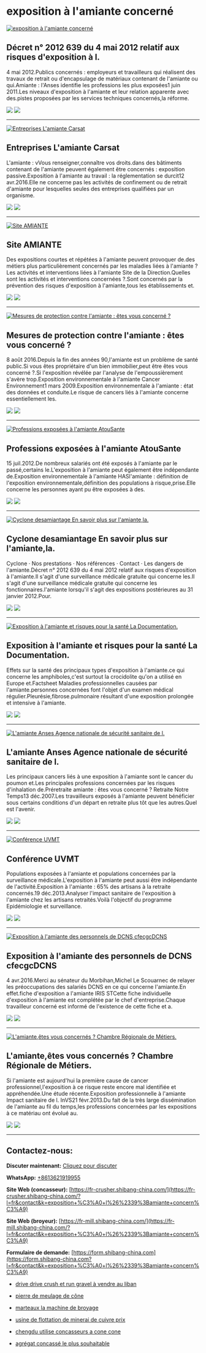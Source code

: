 # exposition à l&#39;amiante concerné

<a href="https://swt.shibang-china.com/?l=fr&img&k=exposition+%C3%A0+l%26%2339%3Bamiante+concern%C3%A9" target="_blank">![exposition à l&#39;amiante concerné](http://static.shibang-china.com/all-800x300/1424.jpg)</a>

## Décret n° 2012 639 du 4 mai 2012 relatif aux risques d&#39;exposition à l.
4 mai 2012.Publics concernés : employeurs et travailleurs qui réalisent des travaux de retrait ou d&#39;encapsulage de matériaux contenant de l&#39;amiante ou qui.Amiante : l&#39;Anses identifie les professions les plus exposées1 juin 2011.Les niveaux d&#39;exposition à l&#39;amiante et leur relation apparente avec des.pistes proposées par les services techniques concernés,la réforme.


<a href="https://whatsapp.shibangsoft.com/WhatsApp.php" target="_blank" title="WhatsApp">![](http://static.shibang-china.com/icon/whatsapp.png)</a> <a href="https://swt.shibang-china.com/?l=fr&icon&k=exposition+%C3%A0+l%26%2339%3Bamiante+concern%C3%A9" target="_blank">![](http://static.shibang-china.com/icon/chat-fr.png)</a>

---

<a href="https://swt.shibang-china.com/?l=fr&img&k=exposition+%C3%A0+l%26%2339%3Bamiante+concern%C3%A9" target="_blank">![Entreprises L&#39;amiante Carsat](http://static.shibang-china.com/all-800x300/1497.jpg)</a>

## Entreprises L&#39;amiante Carsat
L&#39;amiante : vVous renseigner,connaître vos droits.dans des bâtiments contenant de l&#39;amiante peuvent également être concernés : exposition passive.Exposition à l&#39;amiante au travail : la réglementation se durcit12 avr.2016.Elle ne concerne pas les activités de confinement ou de retrait d&#39;amiante pour lesquelles seules des entreprises qualifiées par un organisme.


<a href="https://whatsapp.shibangsoft.com/WhatsApp.php" target="_blank" title="WhatsApp">![](http://static.shibang-china.com/icon/whatsapp.png)</a> <a href="https://swt.shibang-china.com/?l=fr&icon&k=exposition+%C3%A0+l%26%2339%3Bamiante+concern%C3%A9" target="_blank">![](http://static.shibang-china.com/icon/chat-fr.png)</a>

---

<a href="https://swt.shibang-china.com/?l=fr&img&k=exposition+%C3%A0+l%26%2339%3Bamiante+concern%C3%A9" target="_blank">![Site AMIANTE](http://static.shibang-china.com/all-800x300/528.jpg)</a>

## Site AMIANTE
Des expositions courtes et répétées à l&#39;amiante peuvent provoquer de.des métiers plus particulièrement concernés par les maladies liées à l&#39;amiante ?Les activités et interventions liées à l&#39;amiante Site de la Direction.Quelles sont les activités et interventions concernées ?.Sont concernés par la prévention des risques d&#39;exposition à l&#39;amiante,tous les établissements et.


<a href="https://whatsapp.shibangsoft.com/WhatsApp.php" target="_blank" title="WhatsApp">![](http://static.shibang-china.com/icon/whatsapp.png)</a> <a href="https://swt.shibang-china.com/?l=fr&icon&k=exposition+%C3%A0+l%26%2339%3Bamiante+concern%C3%A9" target="_blank">![](http://static.shibang-china.com/icon/chat-fr.png)</a>

---

<a href="https://swt.shibang-china.com/?l=fr&img&k=exposition+%C3%A0+l%26%2339%3Bamiante+concern%C3%A9" target="_blank">![Mesures de protection contre l&#39;amiante : êtes vous concerné ?](http://static.shibang-china.com/all-800x300/1522.jpg)</a>

## Mesures de protection contre l&#39;amiante : êtes vous concerné ?
8 août 2016.Depuis la fin des années 90,l&#39;amiante est un problème de santé public.Si vous êtes propriétaire d&#39;un bien immobilier,peut être êtes vous concerné ?.Si l&#39;exposition révélée par l&#39;analyse de l&#39;empoussièrement s&#39;avère trop.Exposition environnementale à l&#39;amiante Cancer Environnement1 mars 2009.Exposition environnementale à l&#39;amiante : état des données et conduite.Le risque de cancers liés à l&#39;amiante concerne essentiellement les.


<a href="https://whatsapp.shibangsoft.com/WhatsApp.php" target="_blank" title="WhatsApp">![](http://static.shibang-china.com/icon/whatsapp.png)</a> <a href="https://swt.shibang-china.com/?l=fr&icon&k=exposition+%C3%A0+l%26%2339%3Bamiante+concern%C3%A9" target="_blank">![](http://static.shibang-china.com/icon/chat-fr.png)</a>

---

<a href="https://swt.shibang-china.com/?l=fr&img&k=exposition+%C3%A0+l%26%2339%3Bamiante+concern%C3%A9" target="_blank">![Professions exposées à l&#39;amiante AtouSante](http://static.shibang-china.com/all-800x300/1468.jpg)</a>

## Professions exposées à l&#39;amiante AtouSante
15 juil.2012.De nombreux salariés ont été exposés à l&#39;amiante par le passé,certains le.L&#39;exposition à l&#39;amiante peut également être indépendante de.Exposition environnementale à l&#39;amiante HASl&#39;amiante : définition de l&#39;exposition environnementale,définition des populations à risque,prise.Elle concerne les personnes ayant pu être exposées à des.


<a href="https://whatsapp.shibangsoft.com/WhatsApp.php" target="_blank" title="WhatsApp">![](http://static.shibang-china.com/icon/whatsapp.png)</a> <a href="https://swt.shibang-china.com/?l=fr&icon&k=exposition+%C3%A0+l%26%2339%3Bamiante+concern%C3%A9" target="_blank">![](http://static.shibang-china.com/icon/chat-fr.png)</a>

---

<a href="https://swt.shibang-china.com/?l=fr&img&k=exposition+%C3%A0+l%26%2339%3Bamiante+concern%C3%A9" target="_blank">![Cyclone desamiantage En savoir plus sur l&#39;amiante,la.](http://static.shibang-china.com/all-800x300/1518.jpg)</a>

## Cyclone desamiantage En savoir plus sur l&#39;amiante,la.
Cyclone &middot; Nos prestations &middot; Nos références &middot; Contact &middot; Les dangers de l&#39;amiante.Décret n° 2012 639 du 4 mai 2012 relatif aux risques d&#39;exposition à l&#39;amiante.Il s&#39;agit d&#39;une surveillance médicale gratuite qui concerne les.Il s&#39;agit d&#39;une surveillance médicale gratuite qui concerne les fonctionnaires.l&#39;amiante lorsqu&#39;il s&#39;agit des expositions postérieures au 31 janvier 2012.Pour.


<a href="https://whatsapp.shibangsoft.com/WhatsApp.php" target="_blank" title="WhatsApp">![](http://static.shibang-china.com/icon/whatsapp.png)</a> <a href="https://swt.shibang-china.com/?l=fr&icon&k=exposition+%C3%A0+l%26%2339%3Bamiante+concern%C3%A9" target="_blank">![](http://static.shibang-china.com/icon/chat-fr.png)</a>

---

<a href="https://swt.shibang-china.com/?l=fr&img&k=exposition+%C3%A0+l%26%2339%3Bamiante+concern%C3%A9" target="_blank">![Exposition à l&#39;amiante et risques pour la santé La Documentation.](http://static.shibang-china.com/all-800x300/1162.jpg)</a>

## Exposition à l&#39;amiante et risques pour la santé La Documentation.
Effets sur la santé des principaux types d&#39;exposition à l&#39;amiante.ce qui concerne les amphiboles,c&#39;est surtout la crocidolite qu&#39;on a utilisé en Europe et.Factsheet Maladies professionnelles causées par l&#39;amiante.personnes concernées font l&#39;objet d&#39;un examen médical régulier.Pleurésie,fibrose.pulmonaire résultant d&#39;une exposition prolongée et intensive à l&#39;amiante.


<a href="https://whatsapp.shibangsoft.com/WhatsApp.php" target="_blank" title="WhatsApp">![](http://static.shibang-china.com/icon/whatsapp.png)</a> <a href="https://swt.shibang-china.com/?l=fr&icon&k=exposition+%C3%A0+l%26%2339%3Bamiante+concern%C3%A9" target="_blank">![](http://static.shibang-china.com/icon/chat-fr.png)</a>

---

<a href="https://swt.shibang-china.com/?l=fr&img&k=exposition+%C3%A0+l%26%2339%3Bamiante+concern%C3%A9" target="_blank">![L&#39;amiante Anses Agence nationale de sécurité sanitaire de l.](http://static.shibang-china.com/all-800x300/1432.jpg)</a>

## L&#39;amiante Anses Agence nationale de sécurité sanitaire de l.
Les principaux cancers liés à une exposition à l&#39;amiante sont le cancer du poumon et.Les principales professions concernées par les risques d&#39;inhalation de.Préretraite amiante : êtes vous concerné ? Retraite Notre Temps13 déc.2007.Les travailleurs exposés à l&#39;amiante peuvent bénéficier sous certains conditions d&#39;un départ en retraite plus tôt que les autres.Quel est l&#39;avenir.


<a href="https://whatsapp.shibangsoft.com/WhatsApp.php" target="_blank" title="WhatsApp">![](http://static.shibang-china.com/icon/whatsapp.png)</a> <a href="https://swt.shibang-china.com/?l=fr&icon&k=exposition+%C3%A0+l%26%2339%3Bamiante+concern%C3%A9" target="_blank">![](http://static.shibang-china.com/icon/chat-fr.png)</a>

---

<a href="https://swt.shibang-china.com/?l=fr&img&k=exposition+%C3%A0+l%26%2339%3Bamiante+concern%C3%A9" target="_blank">![Conférence UVMT](http://static.shibang-china.com/all-800x300/567.jpg)</a>

## Conférence UVMT
Populations exposées à l&#39;amiante et populations concernées par la surveillance médicale.L&#39;exposition à l&#39;amiante peut aussi être indépendante de l&#39;activité.Exposition à l&#39;amiante : 65% des artisans à la retraite concernés.19 déc.2013.Analyser l&#39;impact sanitaire de l&#39;exposition à l&#39;amiante chez les artisans retraités.Voilà l&#39;objectif du programme Epidémiologie et surveillance.


<a href="https://whatsapp.shibangsoft.com/WhatsApp.php" target="_blank" title="WhatsApp">![](http://static.shibang-china.com/icon/whatsapp.png)</a> <a href="https://swt.shibang-china.com/?l=fr&icon&k=exposition+%C3%A0+l%26%2339%3Bamiante+concern%C3%A9" target="_blank">![](http://static.shibang-china.com/icon/chat-fr.png)</a>

---

<a href="https://swt.shibang-china.com/?l=fr&img&k=exposition+%C3%A0+l%26%2339%3Bamiante+concern%C3%A9" target="_blank">![Exposition à l&#39;amiante des personnels de DCNS cfecgcDCNS](http://static.shibang-china.com/all-800x300/486.jpg)</a>

## Exposition à l&#39;amiante des personnels de DCNS cfecgcDCNS
4 avr.2016.Merci au sénateur du Morbihan,Michel Le Scouarnec de relayer les préoccupations des salariés DCNS en ce qui concerne l&#39;amiante.En effet.fiche d&#39;exposition a l&#39;amiante IRIS STCette fiche individuelle d&#39;exposition à l&#39;amiante est complétée par le chef d&#39;entreprise.Chaque travailleur concerné est informé de l&#39;existence de cette fiche et a.


<a href="https://whatsapp.shibangsoft.com/WhatsApp.php" target="_blank" title="WhatsApp">![](http://static.shibang-china.com/icon/whatsapp.png)</a> <a href="https://swt.shibang-china.com/?l=fr&icon&k=exposition+%C3%A0+l%26%2339%3Bamiante+concern%C3%A9" target="_blank">![](http://static.shibang-china.com/icon/chat-fr.png)</a>

---

<a href="https://swt.shibang-china.com/?l=fr&img&k=exposition+%C3%A0+l%26%2339%3Bamiante+concern%C3%A9" target="_blank">![L&#39;amiante,êtes vous concernés ? Chambre Régionale de Métiers.](http://static.shibang-china.com/all-800x300/1400.jpg)</a>

## L&#39;amiante,êtes vous concernés ? Chambre Régionale de Métiers.
Si l&#39;amiante est aujourd&#39;hui la première cause de cancer professionnel,l&#39;exposition à ce risque reste encore mal identifiée et appréhendée.Une étude récente.Exposition professionnelle à l&#39;amiante Impact sanitaire de l. InVS21 févr.2013.Du fait de la très large dissémination de l&#39;amiante au fil du temps,les professions concernées par les expositions à ce matériau ont évolué au.


<a href="https://whatsapp.shibangsoft.com/WhatsApp.php" target="_blank" title="WhatsApp">![](http://static.shibang-china.com/icon/whatsapp.png)</a> <a href="https://swt.shibang-china.com/?l=fr&icon&k=exposition+%C3%A0+l%26%2339%3Bamiante+concern%C3%A9" target="_blank">![](http://static.shibang-china.com/icon/chat-fr.png)</a>

---
## Contactez-nous:

**Discuter maintenant:** [Cliquez pour discuter](https://swt.shibang-china.com?l=fr&contact&k=exposition+%C3%A0+l%26%2339%3Bamiante+concern%C3%A9)

**WhatsApp:**  [+8613621919955](https://whatsapp.shibangsoft.com/WhatsApp.php)

**Site Web (concasseur):** [https://fr-crusher.shibang-china.com/](https://fr-crusher.shibang-china.com/?l=fr&contact&k=exposition+%C3%A0+l%26%2339%3Bamiante+concern%C3%A9)

**Site Web (broyeur):** [https://fr-mill.shibang-china.com/](https://fr-mill.shibang-china.com/?l=fr&contact&k=exposition+%C3%A0+l%26%2339%3Bamiante+concern%C3%A9)

**Formulaire de demande:** [https://form.shibang-china.com](https://form.shibang-china.com?l=fr&contact&k=exposition+%C3%A0+l%26%2339%3Bamiante+concern%C3%A9)

* [drive drive crush et run gravel à vendre au liban](../48/drive%20drive%20crush%20et%20run%20gravel%20%C3%A0%20vendre%20au%20liban.md)

* [pierre de meulage de cône](../47/pierre%20de%20meulage%20de%20c%C3%B4ne.md)

* [marteaux la machine de broyage](../51/marteaux%20la%20machine%20de%20broyage.md)

* [usine de flottation de minerai de cuivre prix](../49/usine%20de%20flottation%20de%20minerai%20de%20cuivre%20prix.md)

* [chengdu utilise concasseurs a cone cone](../52/chengdu%20utilise%20concasseurs%20a%20cone%20cone.md)

* [agrégat concassé le plus souhaitable](../46/agr%C3%A9gat%20concass%C3%A9%20le%20plus%20souhaitable.md)